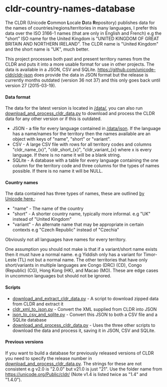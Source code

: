 # cldr-country-names-database

The CLDR (Unicode **C**ommon **L**ocale **D**ata **R**epository) publishes data for the names of countries/regions/territories in many languages, I prefer this data over the ISO 3166-1 names (that are only in English and French) e.g the "short" ISO name for the United Kingdom is "UNITED KINGDOM OF GREAT BRITAIN AND NORTHERN IRELAND". The CLDR name is "United Kingdom" and the short name is "UK", much better.

This project processes both past and present territory names from the CLDR and puts it into a more usable format for use in other projects. The data is available in a JSON, CSV and SQLite. https://github.com/unicode-cldr/cldr-json does provide the data in JSON format but the release is currently months outdated (version 36 not 37) and this only goes back until version 27 (2015-03-19).

#### Data format
The data for the latest version is located in [/data/](./data/), you can also run [download_and_process_cldr_data.py](download_and_process_cldr_data.py) to download and process the CLDR data for any other version or if this is outdated.

* JSON - a file for every language contained in [/data/json](./data/json). If the language has a name/names for the territory then the names available are an object with keys of "name", "short" or "variant".
* CSV - A large CSV file with rows for all territory codes and columns "cldr_name_{x}", "cldr_short_{x}", "cldr_variant_{x} where x is every language. If there is no name it will be a blank string.
* SQLite - A database with a table for every language containing the one column for the territory code and three columns for the types of names possible. If there is no name it will be NULL.

#### Country names

The data contained has three types of names, these are outlined [by Unicode here.](http://cldr.unicode.org/translation/displaynames/country-names);

*  "name" - The name of the country
*  "short" - A shorter country name, typically more informal. e.g "UK" instead of "United Kingdom"
*  "variant" - An alternate name that may be appropriate in certain contexts e.g "Czech Republic" instead of "Czechia"

Obviously not all languages have names for every territory.

One assumption you should not make is that if a variant/short name exists then it must have a normal name. e.g Yiddish only has a variant for Timor-Leste (TL) not but a normal name. The other territories that have only short/variants in multiple languages are Congo (DRC) (CD), Congo (Republic) (CG), Hong Kong (HK), and Macao (MO). These are edge cases in uncommon languages but should not be ignored.

#### Scripts

* [download_and_extract_cldr_data.py](download_and_extract_cldr_data.py) - A script to download zipped data from CLDR and extract it
* [cldr_xml_to_json.py](cldr_xml_to_json.py) - Convert the XML supplied from CLDR into JSON
* [json_to_csv_and_sqlite.py](json_to_csv_and_sqlite.py) - Convert this JSON to both a CSV file and a SQLite database
* [download_and_process_cldr_data.py](download_and_process_cldr_data.py) - Uses the three other scripts to download the data and process it, saving it in JSON, CSV and SQLite.

#### Previous versions

If you want to build a database for previously released versions of CLDR you need to specify the release number in [download_and_process_cldr_data.py](download_and_process_cldr_data.py). The strings for these are not consistent e.g v2.0 is "2.0.0" but v21.0 is just "21". Use the folder name from https://unicode.org/Public/cldr/ (Note v1.4 is listed twice as "1.4" and "1.4.0").
